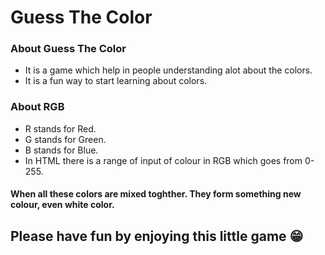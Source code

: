 # Guess The Color

### About Guess The Color
* It is a game which help in people understanding alot about the colors.
* It is a fun way to start learning about colors.
### About RGB
* R stands for Red.
* G stands for Green.
* B stands for Blue.
* In HTML there is a range of input of colour in RGB which goes from 0-255.
#### When all these colors are mixed toghther. They form something new colour, even white color.

## Please have fun by enjoying this little game :grin:
